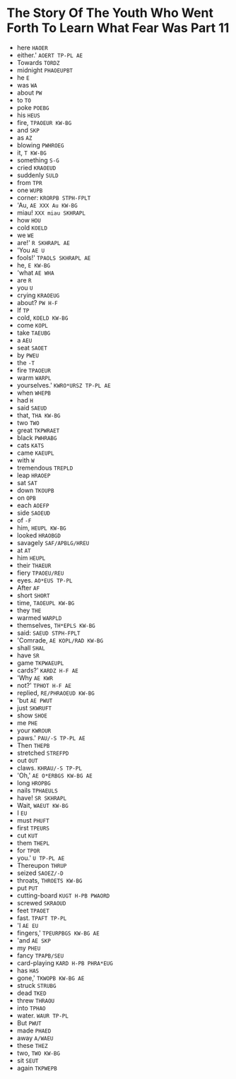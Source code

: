 # The Story Of The Youth Who Went Forth To Learn What Fear Was Part 11

* here `HAOER`
* either.' `AOERT TP-PL AE`
* Towards `TORDZ`
* midnight `PHAOEUPBT`
* he `E`
* was `WA`
* about `PW`
* to `TO`
* poke `POEBG`
* his `HEUS`
* fire, `TPAOEUR KW-BG`
* and `SKP`
* as `AZ`
* blowing `PWHROEG`
* it, `T KW-BG`
* something `S-G`
* cried `KRAOEUD`
* suddenly `SULD`
* from `TPR`
* one `WUPB`
* corner: `KRORPB STPH-FPLT`
* 'Au, `AE XXX Au KW-BG`
* miau! `XXX miau SKHRAPL`
* how `HOU`
* cold `KOELD`
* we `WE`
* are!' `R SKHRAPL AE`
* 'You `AE U`
* fools!' `TPAOLS SKHRAPL AE`
* he, `E KW-BG`
* 'what `AE WHA`
* are `R`
* you `U`
* crying `KRAOEUG`
* about? `PW H-F`
* If `TP`
* cold, `KOELD KW-BG`
* come `KOPL`
* take `TAEUBG`
* a `AEU`
* seat `SAOET`
* by `PWEU`
* the `-T`
* fire `TPAOEUR`
* warm `WARPL`
* yourselves.' `KWRO*URSZ TP-PL AE`
* when `WHEPB`
* had `H`
* said `SAEUD`
* that, `THA KW-BG`
* two `TWO`
* great `TKPWRAET`
* black `PWHRABG`
* cats `KATS`
* came `KAEUPL`
* with `W`
* tremendous `TREPLD`
* leap `HRAOEP`
* sat `SAT`
* down `TKOUPB`
* on `OPB`
* each `AOEFP`
* side `SAOEUD`
* of `-F`
* him, `HEUPL KW-BG`
* looked `HRAOBGD`
* savagely `SAF/APBLG/HREU`
* at `AT`
* him `HEUPL`
* their `THAEUR`
* fiery `TPAOEU/REU`
* eyes. `AO*EUS TP-PL`
* After `AF`
* short `SHORT`
* time, `TAOEUPL KW-BG`
* they `THE`
* warmed `WARPLD`
* themselves, `TH*EPLS KW-BG`
* said: `SAEUD STPH-FPLT`
* 'Comrade, `AE KOPL/RAD KW-BG`
* shall `SHAL`
* have `SR`
* game `TKPWAEUPL`
* cards?' `KARDZ H-F AE`
* 'Why `AE KWR`
* not?' `TPHOT H-F AE`
* replied, `RE/PHRAOEUD KW-BG`
* 'but `AE PWUT`
* just `SKWRUFT`
* show `SHOE`
* me `PHE`
* your `KWROUR`
* paws.' `PAU/-S TP-PL AE`
* Then `THEPB`
* stretched `STREFPD`
* out `OUT`
* claws. `KHRAU/-S TP-PL`
* 'Oh,' `AE O*ERBGS KW-BG AE`
* long `HROPBG`
* nails `TPHAEULS`
* have! `SR SKHRAPL`
* Wait, `WAEUT KW-BG`
* I `EU`
* must `PHUFT`
* first `TPEURS`
* cut `KUT`
* them `THEPL`
* for `TPOR`
* you.' `U TP-PL AE`
* Thereupon `THRUP`
* seized `SAOEZ/-D`
* throats, `THROETS KW-BG`
* put `PUT`
* cutting-board `KUGT H-PB PWAORD`
* screwed `SKRAOUD`
* feet `TPAOET`
* fast. `TPAFT TP-PL`
* 'I `AE EU`
* fingers,' `TPEURPBGS KW-BG AE`
* 'and `AE SKP`
* my `PHEU`
* fancy `TPAPB/SEU`
* card-playing `KARD H-PB PHRA*EUG`
* has `HAS`
* gone,' `TKWOPB KW-BG AE`
* struck `STRUBG`
* dead `TKED`
* threw `THRAOU`
* into `TPHAO`
* water. `WAUR TP-PL`
* But `PWUT`
* made `PHAED`
* away `A/WAEU`
* these `THEZ`
* two, `TWO KW-BG`
* sit `SEUT`
* again `TKPWEPB`
